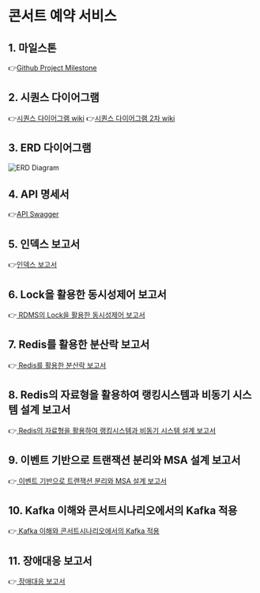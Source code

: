 # 콘서트 예약 서비스


## 1. 마일스톤 

👉[Github Project Milestone](https://github.com/users/loveAlakazam/projects/9/views/8)


## 2. 시퀀스 다이어그램

👉[시퀀스 다이어그램 wiki](https://github.com/loveAlakazam/hh-08-concert/wiki/03_%EC%8B%9C%ED%80%80%EC%8A%A4%EB%8B%A4%EC%9D%B4%EC%96%B4%EA%B7%B8%EB%9E%A8)
👉[시퀀스 다이어그램 2차 wiki](https://github.com/loveAlakazam/hh-08-concert/wiki/03_%EC%8B%9C%ED%80%80%EC%8A%A4%EB%8B%A4%EC%9D%B4%EC%96%B4%EA%B7%B8%EB%9E%A8_2nd)

## 3. ERD 다이어그램

![ERD Diagram](https://github.com/loveAlakazam/hh-08-concert/wiki/images/erd-ver-1.png)

## 4. API 명세서

👉[API Swagger](https://app.swaggerhub.com/apis-docs/sampleswagger-f17/hh-08-concert/1.0.0)

## 5. 인덱스 보고서

👉[인덱스 보고서](https://github.com/loveAlakazam/hh-08-concert/wiki/06_%EC%9D%B8%EB%8D%B1%EC%8A%A4%EB%B3%B4%EA%B3%A0%EC%84%9C)

## 6. Lock을 활용한 동시성제어 보고서

👉[ RDMS의 Lock을 활용한 동시성제어 보고서 ](https://github.com/loveAlakazam/hh-08-concert/wiki/07_RDBMS_%EB%9D%BD%EC%9D%84%ED%99%9C%EC%9A%A9%ED%95%9C_%EB%8F%99%EC%8B%9C%EC%84%B1%EC%A0%9C%EC%96%B4%EB%B3%B4%EA%B3%A0%EC%84%9C)


## 7. Redis를 활용한 분산락 보고서

👉[ Redis를 활용한 분산락 보고서 ](https://github.com/loveAlakazam/hh-08-concert/wiki/08_Redis%EB%A5%BC_%ED%99%9C%EC%9A%A9%ED%95%9C_%EB%B6%84%EC%82%B0%EB%9D%BD)


## 8. Redis의 자료형을 활용하여 랭킹시스템과 비동기 시스템 설계 보고서

👉[ Redis의 자료형을 활용하여 랭킹시스템과 비동기 시스템 설계 보고서 ](https://github.com/loveAlakazam/hh-08-concert/wiki/10_Redis_%ED%99%9C%EC%9A%A9)


## 9. 이벤트 기반으로 트랜잭션 분리와 MSA 설계 보고서

👉[ 이벤트 기반으로 트랜잭션 분리와 MSA 설계 보고서](https://github.com/loveAlakazam/hh-08-concert/wiki/11_%ED%8A%B8%EB%9E%9C%EC%9E%AD%EC%85%98%EB%B6%84%EB%A6%AC_&_%EC%9D%B4%EB%B2%A4%ED%8A%B8%EA%B8%B0%EB%B0%98%EC%84%A4%EA%B3%84)


## 10. Kafka 이해와 콘서트시나리오에서의 Kafka 적용

👉[ Kafka 이해와 콘서트시나리오에서의 Kafka 적용](https://github.com/loveAlakazam/hh-08-concert/wiki/12_kafka_%EB%B9%84%EB%8F%99%EA%B8%B0%EB%A9%94%EC%8B%9C%EC%A7%80%ED%81%90%EB%A5%BC_%ED%99%9C%EC%9A%A9%ED%95%9C_%EC%84%A4%EA%B3%84)

## 11. 장애대응 보고서

👉[ 장애대응 보고서](https://github.com/loveAlakazam/hh-08-concert/wiki/13_%EC%9E%A5%EC%95%A0%EB%8C%80%EC%9D%91%EB%B3%B4%EA%B3%A0%EC%84%9C)